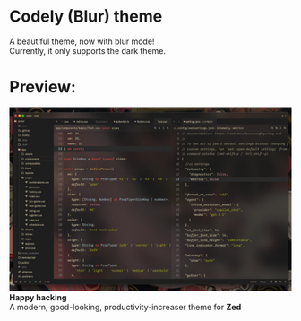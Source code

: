 # Codely (Blur) theme

A beautiful theme, now with blur mode! <br/>
Currently, it only supports the dark theme.

# Preview:
<img src="img/example1.jpg"/>
<b>Happy hacking</b> <br/>
A modern, good-looking, productivity-increaser theme for <b>Zed</b>
</p>
